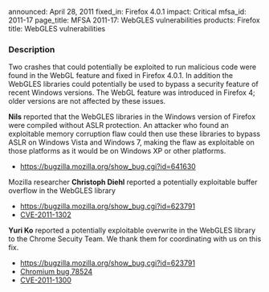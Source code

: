 announced: April 28, 2011
fixed_in: Firefox 4.0.1
impact: Critical
mfsa_id: 2011-17
page_title: MFSA 2011-17: WebGLES vulnerabilities
products: Firefox
title: WebGLES vulnerabilities

<h3>Description</h3>

<p>Two crashes that could potentially be exploited to run malicious
code were found in the WebGL feature and fixed in Firefox 4.0.1.
In addition the WebGLES libraries could potentially be used to bypass
a security feature of recent Windows versions. The WebGL feature was
introduced in Firefox 4; older versions are not affected by these issues.</p>

<p><strong>Nils</strong> reported that the WebGLES libraries in the Windows
version of Firefox were compiled without ASLR protection. An attacker who
found an exploitable memory corruption flaw could then use these libraries
to bypass ASLR on Windows Vista and Windows 7, making the flaw as exploitable
on those platforms as it would be on Windows XP or other platforms.</p>
<ul>
  <li><a href="https://bugzilla.mozilla.org/show_bug.cgi?id=641630">
      https://bugzilla.mozilla.org/show_bug.cgi?id=641630</a></li>
</ul>

<p>Mozilla researcher <strong>Christoph Diehl</strong> reported a
potentially exploitable buffer overflow in the WebGLES library</p>
<ul>
  <li><a href="https://bugzilla.mozilla.org/show_bug.cgi?id=623791">
      https://bugzilla.mozilla.org/show_bug.cgi?id=623791</a></li>
  <li><a href="http://cve.mitre.org/cgi-bin/cvename.cgi?name=CVE-2011-1302" class="ex-ref">CVE-2011-1302</a></li>
</ul>

<p><strong>Yuri Ko</strong> reported a potentially exploitable overwrite
in the WebGLES library to the Chrome Secuity Team. We thank them for
coordinating with us on this fix.</p>
<ul>
  <li><a href="https://bugzilla.mozilla.org/show_bug.cgi?id=623791#c6">
      https://bugzilla.mozilla.org/show_bug.cgi?id=623791</a></li>
  <li><a href="http://code.google.com/p/chromium/issues/detail?id=78524" class="ex-ref">Chromium bug 78524</a></li>
  <li><a href="http://cve.mitre.org/cgi-bin/cvename.cgi?name=CVE-2011-1300" class="ex-ref">CVE-2011-1300</a></li>
</ul>



